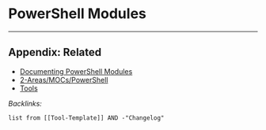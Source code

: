 # PowerShell Modules

---

## Appendix: Related

* [Documenting PowerShell Modules](../../../../../0-Slipbox/Documenting%20PowerShell%20Modules.md)
* [2-Areas/MOCs/PowerShell](../../../../../2-Areas/MOCs/PowerShell.md)
* [Tools](../../../Tools.md)

*Backlinks:*

````dataview
list from [[Tool-Template]] AND -"Changelog"
````
